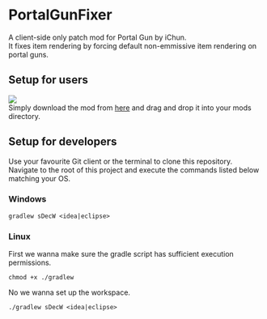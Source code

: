 # PortalGunFixer
A client-side only patch mod for Portal Gun by iChun.  
It fixes item rendering by forcing default non-emmissive item rendering on portal guns.
## Setup for users
![](https://cf.way2muchnoise.eu/versions/324827.svg)    
Simply download the mod from [here](https://minecraft.curseforge.com/projects/portal-gun-fixer) and drag and drop it into your mods directory.   
## Setup for developers
Use your favourite Git client or the terminal to clone this repository.   
Navigate to the root of this project and execute the commands listed below matching your OS.   
### Windows
```BATCH
gradlew sDecW <idea|eclipse>
```
### Linux
First we wanna make sure the gradle script has sufficient execution permissions.   
```SH
chmod +x ./gradlew
```
No we wanna set up the workspace.   
```SH
./gradlew sDecW <idea|eclipse>
```
